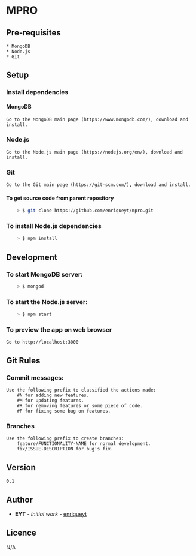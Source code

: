 # MPRO

## Pre-requisites
    * MongoDB
    * Node.js
    * Git 

## Setup

### Install dependencies

#### MongoDB
    Go to the MongoDB main page (https://www.mongodb.com/), download and install.

### Node.js
    Go to the Node.js main page (https://nodejs.org/en/), download and install.

### Git
    Go to the Git main page (https://git-scm.com/), download and install.

#### To get source code from parent repository
``` bash
    > $ git clone https://github.com/enriqueyt/mpro.git
```

### To install Node.js dependencies
``` bash
    > $ npm install
```
   
## Development

### To start MongoDB server:         
``` bash
    > $ mongod
``` 

### To start the Node.js server: 
``` bash
    > $ npm start
```

### To preview the app on web browser
    Go to http://localhost:3000

## Git Rules

### Commit messages:
    Use the following prefix to classified the actions made:
        #N for adding new features.
        #M for updating features.
        #R for removing features or some piece of code.
        #F for fixing some bug on features.

### Branches
    Use the following prefix to create branches:
        feature/FUNCTIONALITY-NAME for normal development.
        fix/ISSUE-DESCRIPTION for bug's fix.

## Version

    0.1

## Author

* **EYT** - *Initial work* - [enriqueyt](https://github.com/enriqueyt)

## Licence

N/A

